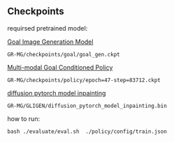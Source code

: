 ## Checkpoints
requirsed pretrained model:

[Goal Image Generation Model](https://lf-robot-opensource.bytetos.com/obj/lab-robot-public/gr_mg_release/goal_gen.ckpt)

    GR-MG/checkpoints/goal/goal_gen.ckpt 

[Multi-modal Goal Conditioned Policy](https://lf-robot-opensource.bytetos.com/obj/lab-robot-public/gr_mg_release/epoch=47-step=83712.ckpt)  

    GR-MG/checkpoints/policy/epoch=47-step=83712.ckpt
[diffusion pytorch model inpainting](https://huggingface.co/gligen/gligen-inpainting-text-image-box/resolve/main/diffusion_pytorch_model.bin)  

    GR-MG/GLIGEN/diffusion_pytorch_model_inpainting.bin


how to run:

    bash ./evaluate/eval.sh  ./policy/config/train.json